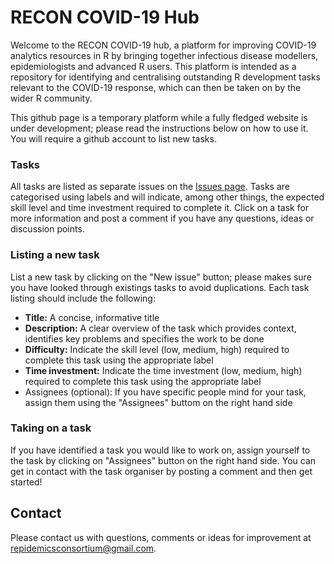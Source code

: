 # RECON COVID-19 Hub

Welcome to the RECON COVID-19 hub, a platform for improving COVID-19 analytics
resources in R by bringing together infectious disease modellers,
epidemiologists and advanced R users. This platform is intended as a repository
for identifying and centralising outstanding R development tasks relevant to the
COVID-19 response, which can then be taken on by the wider R community.

This github page is a temporary platform while a fully fledged website is under
development; please read the instructions below on how to use it. You will
require a github account to list new tasks.

### Tasks
All tasks are listed as separate issues on
the [Issues page](https://github.com/reconhub/covid19hub/issues). Tasks are
categorised using labels and will indicate, among other things, the expected
skill level and time investment required to complete it. Click on a task for
more information and post a comment if you have any questions, ideas or
discussion points.

### Listing a new task
List a new task by clicking on the "New issue" button; please makes sure you
have looked through existings tasks to avoid duplications. Each task listing
should include the following: 

* **Title:** A concise, informative title
* **Description:** A clear overview of the task which provides context,
  identifies key problems and specifies the work to be done
* **Difficulty:** Indicate the skill level (low, medium, high) required to
  complete this task using the appropriate label
* **Time investment:** Indicate the time investment (low, medium, high) required
  to complete this task using the appropriate label
* Assignees (optional): If you have specific people mind for your task, assign
  them using the "Assignees" buttom on the right hand side


### Taking on a task
If you have identified a task you would like to work on, assign yourself to the
task by clicking on "Assignees" button on the right hand side. You can get in
contact with the task organiser by posting a comment and then get started!


## Contact
Please contact us with questions, comments or ideas for improvement at
repidemicsconsortium@gmail.com.
